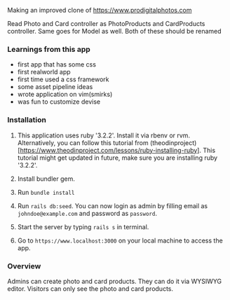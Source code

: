 Making an improved clone of https://www.prodigitalphotos.com

Read Photo and Card controller as PhotoProducts and CardProducts
controller.  Same goes for Model as well. Both of these should be
renamed

### Learnings from this app

- first app that has some css
- first realworld app
- first time used a css framework
- some asset pipeline ideas
- wrote application on vim(smirks)
- was fun to customize devise

### Installation

1. This application uses ruby '3.2.2'. Install it via rbenv or rvm.
Alternatively, you can follow this tutorial from (theodinproject)
[https://www.theodinproject.com/lessons/ruby-installing-ruby]. This
tutorial might get updated in future, make sure you are installing
ruby '3.2.2'.

2. Install bundler gem.

3. Run `bundle install`

4. Run `rails db:seed`. You can now login as admin by filling email as
`johndoe@example.com` and password as `password`.

5. Start the server by typing `rails s` in terminal.

6. Go to `https://www.localhost:3000` on your local machine to access
 the app.

### Overview

Admins can create photo and card products. They can do it via WYSIWYG
editor. Visitors can only see the photo and card products.
